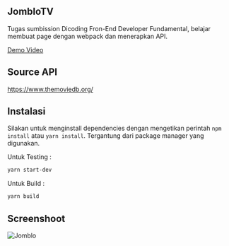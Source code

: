 ## JombloTV
Tugas sumbission Dicoding Fron-End Developer Fundamental, belajar membuat page dengan webpack dan menerapkan API.

[Demo Video](https://drive.google.com/file/d/1zfLQgPfTPFwSbjGR_Z3aLDaO9c56iqeH/view?usp=sharing)

## Source API
https://www.themoviedb.org/

## Instalasi
Silakan untuk menginstall dependencies dengan mengetikan perintah ``npm install`` atau ``yarn install``. Tergantung dari package manager yang digunakan.

Untuk Testing :
```bash
yarn start-dev
```

Untuk Build :
```bash
yarn build
```

## Screenshoot
![Jomblo](https://cdn.statically.io/gh/Herdianurdin/JombloTV/main/jomblo.png)
